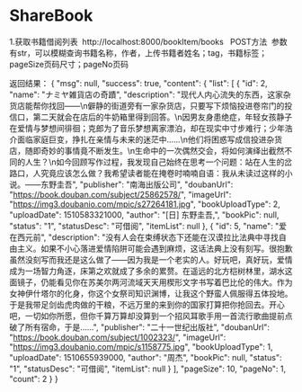 # ShareBook

1.获取书籍借阅列表  http://localhost:8000/bookItem/books   POST方法  参数有str，可以模糊查询书籍名称，作者，上传书籍者姓名；tag，书籍标签；pageSize页码尺寸；pageNo页码

返回结果：
{
    "msg": null,
    "success": true,
    "content": {
        "list": [
            {
                "id": 2,
                "name": "ナミヤ雑貨店の奇蹟",
                "description": "现代人内心流失的东西，这家杂货店能帮你找回——\n僻静的街道旁有一家杂货店，只要写下烦恼投进卷帘门的投信口，第二天就会在店后的牛奶箱里得到回答。\n因男友身患绝症，年轻女孩静子在爱情与梦想间徘徊；克郎为了音乐梦想离家漂泊，却在现实中寸步难行；少年浩介面临家庭巨变，挣扎在亲情与未来的迷茫中……\n他们将困惑写成信投进杂货店，随即奇妙的事情竟不断发生。\n生命中的一次偶然交会，将如何演绎出截然不同的人生？\n如今回顾写作过程，我发现自己始终在思考一个问题：站在人生的岔路口，人究竟应该怎么做？我希望读者能在掩卷时喃喃自语：我从未读过这样的小说。——东野圭吾",
                "publisher": "南海出版公司",
                "doubanUrl": "https://book.douban.com/subject/25862578/",
                "imageUrl": "https://img3.doubanio.com/mpic/s27264181.jpg",
                "bookUploadType": 2,
                "uploadDate": 1510583321000,
                "author": "[日] 东野圭吾,",
                "bookPic": null,
                "status": "1",
                "statusDesc": "可借阅",
                "itemList": null
            },
            {
                "id": 5,
                "name": "爱在西元前",
                "description": "没有人会在束缚状态下还能在汉谟拉比法典中寻找自由主义。如果不小心落进爱情陷阱可能会遇到麻烦，这话法典上没有刻写。很抱歉虽然没刻写而我还是这么做了――因为我是一个老实的人。好玩吧，真好玩，爱情成为一场智力角逐，床第之欢就成了多余的累赘。在遥远的北方桤树林里，湖水这面镜子，仍能看见你在苏美尔两河流域天天用楔形文字书写着巴比伦的伟大。作为女神伊什塔尔的化身，你这个女祭司知识渊博，让我这个野蛮人佩服得五体投地。于是我带足剑齿虎肉做的干粮，不远万里的来到你的国家打算把你抢回去。开心吧，一切如你所愿，但你千算万算却没算到一个招风耳歌手用一首流行歌曲提前点破了所有宿命，于是……",
                "publisher": "二十一世纪出版社",
                "doubanUrl": "https://book.douban.com/subject/1002323/",
                "imageUrl": "https://img3.doubanio.com/mpic/s1158775.jpg",
                "bookUploadType": 1,
                "uploadDate": 1510655939000,
                "author": "周杰",
                "bookPic": null,
                "status": "1",
                "statusDesc": "可借阅",
                "itemList": null
            }
        ],
        "pageSize": 10,
        "pageNo": 1,
        "count": 2
    }
}
